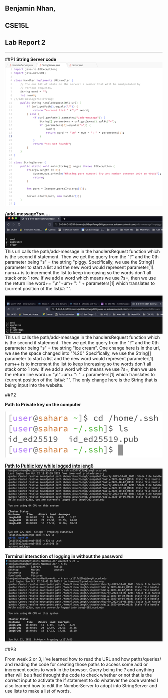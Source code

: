 ## Benjamin Nhan, 
## CSE15L
## Lab Report 2
---
##P1
**String Server code**
![Image](Screenshot_2023-10-22_at_5.23.57_PM.png)

**/add-message?s=....**
![Image](/Screenshot_2023-10-22_at_5.19.30_PM.png)
This url calls the path/add-message in the handlersRequest function which is the second if statement. Then we get the query from the "?" and the 0th parameter being "s" = the string "piggy. 
Specifically, we use the String[] parameter to start a list and the new word would represent parameter[1]. num++ is to increment the list to keep increasing so the words don't all stack onto 1 row. 
If we add a word which means we use ?s=, then we use the return line word+= "\n"+um+ ": " + parameters[1] which translates to (current position of the list)#: "".


![Image](/Screenshot_2023-10-22_at_5.28.38_PM.png)
This url calls the path/add-message in the handlersRequest function which is the second if statement. Then we get the query from the "?" and the 0th parameter being "s" = the string "ice cream".  One change here is in the url, we see the space changed into "%20"
Specifically, we use the String[] parameter to start a list and the new word would represent parameter[1]. num++ is to increment the list to keep increasing so the words don't all stack onto 1 row. 
If we add a word which means we use ?s=, then we use the return line word+= "\n"+um+ ": " + parameters[1] which translates to (current position of the list)#: "".
The only change here is the String that is being input into the website.

##P2

**Path to Private key on the computer**

![Image](image.png)

**Path to Public key while logged into ieng6**
![Image](image1.png)

**Terminal interaction of logging in without the password**
![Image](image3.png)

##P3

From week 2 or 3, i've learned how to read the URL and how paths/queries/ and reading the code for creating those paths to access some add or increment codes to work in the browser. Query being the ? and anything after will be sifted throught the code to check whether or not that is the correct input to activate the if statement to do whatever the code wanted
I also learned how to edit the NumberServer to adopt into StringServer and use lists to make a list of words. 
